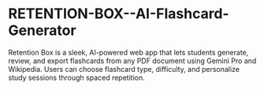 # RETENTION-BOX--AI-Flashcard-Generator

Retention Box is a sleek, AI-powered web app that lets students generate, review, and export flashcards from any PDF document using Gemini Pro and Wikipedia. Users can choose flashcard type, difficulty, and personalize study sessions through spaced repetition.

